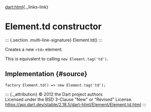 [dart:html](../../dart-html/dart-html-library){._links-link}

Element.td constructor
======================

::: {.section .multi-line-signature}
Element.td()
:::

Creates a new `<td>` element.

This is equivalent to calling `new Element.tag('td')`.

Implementation {#source}
--------------

``` {.language-dart data-language="dart"}
factory Element.td() => new Element.tag('td');
```

::: {._attribution}
© 2012 the Dart project authors\
Licensed under the BSD 3-Clause \"New\" or \"Revised\" License.\
<https://api.dart.dev/stable/2.18.5/dart-html/Element/Element.td.html>
:::

